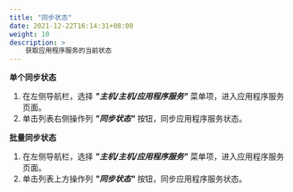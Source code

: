 ```yaml
---
title: "同步状态"
date: 2021-12-22T16:14:31+08:00
weight: 10
description: >
    获取应用程序服务的当前状态
---
```



**单个同步状态**

1. 在左侧导航栏，选择 **_"主机/主机/应用程序服务"_** 菜单项，进入应用程序服务页面。
2. 单击列表右侧操作列 **_"同步状态"_** 按钮，同步应用程序服务状态。

**批量同步状态**

1. 在左侧导航栏，选择 **_"主机/主机/应用程序服务"_** 菜单项，进入应用程序服务页面。
2. 单击列表上方操作列 **_"同步状态"_** 按钮，同步应用程序服务状态。
